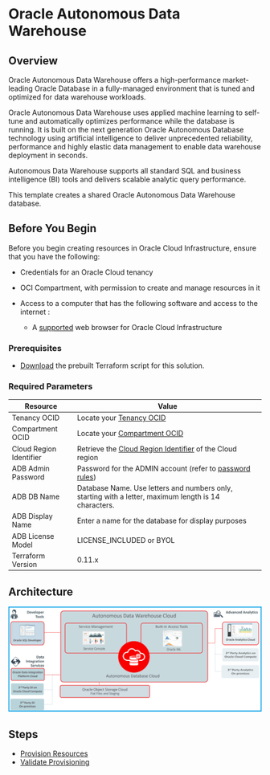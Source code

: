 # Oracle Autonomous Data Warehouse

## Overview

Oracle Autonomous Data Warehouse offers a high-performance market-leading Oracle Database in a fully-managed environment that is tuned and optimized for data warehouse workloads.

Oracle Autonomous Data Warehouse uses applied
machine learning to self-tune and automatically
optimizes performance while the database is running.
It is built on the next generation Oracle Autonomous
Database technology using artificial intelligence
to deliver unprecedented reliability, performance
and highly elastic data management to enable data
warehouse deployment in seconds.

Autonomous Data Warehouse supports all standard SQL and business intelligence (BI) tools and delivers scalable analytic query performance.

This template creates a shared Oracle Autonomous Data Warehouse database.

## Before You Begin

Before you begin creating resources in Oracle Cloud Infrastructure, ensure that you have the following:

* Credentials for an Oracle Cloud tenancy

* OCI Compartment, with permission to create and manage resources in it

* Access to a computer that has the following software and access to the internet :

    * A [supported](https://docs.oracle.com/en/cloud/get-started/subscriptions-cloud/csgsg/web-browser-requirements.html) web browser for Oracle Cloud Infrastructure

### Prerequisites

* [Download](../scripts/terraform/resmgr/adb-adw-s.zip) the prebuilt Terraform script for this solution.

### Required Parameters

| Resource       | Value |
|----------------|-------|
|Tenancy OCID    |Locate your [Tenancy OCID](https://docs.cloud.oracle.com/en-us/iaas/Content/General/Concepts/identifiers.htm)|
|Compartment OCID|Locate your [Compartment OCID](https://docs.cloud.oracle.com/en-us/iaas/Content/General/Concepts/identifiers.htm)|
|Cloud Region Identifier | Retrieve the [Cloud Region Identifier](https://docs.cloud.oracle.com/en-us/iaas/Content/General/Concepts/regions.htm) of the Cloud region|
|ADB Admin Password | Password for the ADMIN account (refer to [password rules](https://docs.oracle.com/en/cloud/paas/autonomous-data-warehouse-cloud/user/manage-users-admin.html#GUID-B227C664-EBA0-4B5E-B11C-A56B16567C1B))|
|ADB DB Name | Database Name. Use letters and numbers only, starting with a letter, maximum length is 14 characters.|
|ADB Display Name | Enter a name for the database for display purposes|
|ADB License Model | LICENSE_INCLUDED or BYOL|
|Terraform Version | 0.11.x|

## Architecture

![](./images/adw-s.png)

## Steps

- [Provision Resources](?lab=provision-resources)
- [Validate Provisioning](?lab=validate-provisioning)
